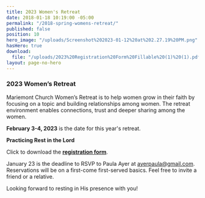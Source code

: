 ```yaml
---
title: 2023 Women's Retreat
date: 2018-01-18 10:19:00 -05:00
permalink: "/2018-spring-womens-retreat/"
published: false
position: 10
hero_image: "/uploads/Screenshot%202023-01-12%20at%202.27.19%20PM.png"
hasHero: true
download:
  file: "/uploads/2023%20Registration%20Form%20Fillable%20(1)%20(1).pdf"
layout: page-no-hero
---
```


### 2023 Women’s Retreat

Mariemont Church Women’s Retreat is to help women grow in their faith by focusing on a topic and building relationships among women. The retreat environment enables connections, trust and deeper sharing among the women.

**February 3-4, 2023** is the date for this year's retreat.

**Practicing Rest in the Lord**

Click to download the [**registration form**](/uploads/2023%20Registration%20Form%20Fillable%20(1)%20(1).pdf).

January 23 is the deadline to RSVP to Paula Ayer at ayerpaula@gmail.com. Reservations will be on a first-come first-served basics. Feel free to invite a friend or a relative.

Looking forward to resting in His presence with you!